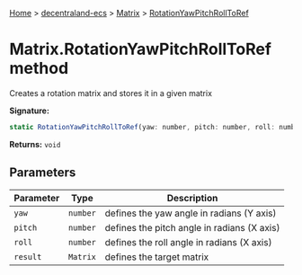 [Home](./index) &gt; [decentraland-ecs](./decentraland-ecs.md) &gt; [Matrix](./decentraland-ecs.matrix.md) &gt; [RotationYawPitchRollToRef](./decentraland-ecs.matrix.rotationyawpitchrolltoref.md)

# Matrix.RotationYawPitchRollToRef method

Creates a rotation matrix and stores it in a given matrix

**Signature:**
```javascript
static RotationYawPitchRollToRef(yaw: number, pitch: number, roll: number, result: Matrix): void;
```
**Returns:** `void`

## Parameters

|  Parameter | Type | Description |
|  --- | --- | --- |
|  `yaw` | `number` | defines the yaw angle in radians (Y axis) |
|  `pitch` | `number` | defines the pitch angle in radians (X axis) |
|  `roll` | `number` | defines the roll angle in radians (X axis) |
|  `result` | `Matrix` | defines the target matrix |

